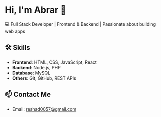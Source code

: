 # Hi, I'm Abrar 👋

💻 Full Stack Developer | Frontend & Backend | Passionate about building web apps

## 🛠️ Skills
- **Frontend**: HTML, CSS, JavaScript, React
- **Backend**: Node.js, PHP
- **Database**: MySQL
- **Others**: Git, GitHub, REST APIs


## 📫 Contact Me
- Email: reshad0057@gmail.com

